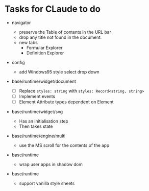 # Tasks for CLaude to do

- navigator
    - preserve the Table of contents in the URL bar
    - drop any title not found in the document.
    - new tabs
        - Formular Explorer
        - Definition Explorer

- config
    - add Windows95 style select drop down

- base/runtime/widget/document
    - [ ] Replace `styles: string` with `styles: Record<string, string>`
    - [ ] Implement events
    - [ ] Element Attribute types dependent on Element
- base/runtime/widget/svg
    - Has an initialisation step
    - Then takes state
- base/runtime/engine/multi
    - use the MS scroll for the contents of the app

- base/runtime
    - wrap user apps in shadow dom
- base/runtime
    - support vanilla style sheets

